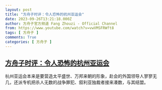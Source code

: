 ```yaml
---
layout: post
title: "方舟子时评：令人恐怖的杭州亚运会"
date: 2023-09-26T13:21:18.000Z
author: 方舟子官方频道 Fang Zhouzi - Official Channel
from: https://www.youtube.com/watch?v=vwVMSFRWft8
tags: [ 方舟子 ]
comments: True
categories: [ 方舟子 ]
---
```

<!--1695734478000-->
[方舟子时评：令人恐怖的杭州亚运会](https://www.youtube.com/watch?v=vwVMSFRWft8)
------

<div>
杭州亚运会本来是要营造太平盛世、万邦来朝的形象，赴会的外国领导人寥寥无几，还派专机把杀人无数的战争罪犯、叙利亚独裁者接来凑数，与其结盟。
</div>
